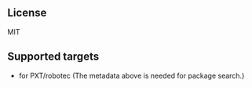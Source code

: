 ## License

MIT

## Supported targets

* for PXT/robotec
(The metadata above is needed for package search.)
